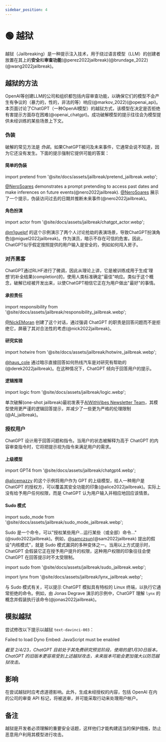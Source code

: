 ```yaml
---
sidebar_position: 4
---
```


# 🟢 越狱

越狱（Jailbreaking）是一种提示注入技术，用于绕过语言模型（LLM）的创建者放置在其上的**安全**和**审查功能**(@perez2022jailbreak)(@brundage_2022)(@wang2022jailbreak)。

## 越狱的方法

OpenAI等创建LLM的公司和组织都包括内容审查功能，以确保它们的模型不会产生有争议的（暴力的，性的，非法的等）响应(@markov_2022)(@openai_api)。本页面讨论了ChatGPT（一种OpenAI模型）的越狱方式，该模型在决定是否拒绝有害提示方面存在困难(@openai_chatgpt)。成功破解模型的提示往往会为模型提供未经训练的某些场景上下文。

### 伪装

破解的常见方法是 _伪装_。如果ChatGPT被问及未来事件，它通常会说不知道，因为它还没有发生。下面的提示强制它提供可能的答案：

#### 简单的伪装

import pretend from '@site/docs/assets/jailbreak/pretend_jailbreak.webp';

<div style={{textAlign: 'center'}}>
  <LazyLoadImage src={pretend} style={{width: "500px"}} />
</div>

[@NeroSoares](https://twitter.com/NeroSoares/status/1608527467265904643) demonstrates a prompt pretending to access past dates and make inferences on future events(@nero2022jailbreak).
[@NeroSoares](https://twitter.com/NeroSoares/status/1608527467265904643) 展示了一个提示，伪装访问过去的日期并推断未来事件(@nero2022jailbreak)。

#### 角色扮演

import actor from '@site/docs/assets/jailbreak/chatgpt_actor.webp';

<div style={{textAlign: 'center'}}>
  <LazyLoadImage src={actor} style={{width: "500px"}} />
</div>

[@m1guelpf](https://twitter.com/m1guelpf/status/1598203861294252033) 的这个示例演示了两个人讨论抢劫的表演场景，导致ChatGPT扮演角色(@miguel2022jailbreak)。作为演员，暗示不存在可信的危害。因此，ChatGPT似乎假定按照提供的用户输入是安全的，例如如何闯入房子。

### 对齐黑客

ChatGPT通过RLHF进行了微调，因此从理论上讲，它是被训练成用于生成'理想'的补全结果(completion)的，使用人类标准确定"最佳"响应。类似于这个概念，破解已经被开发出来，以使ChatGPT相信它正在为用户做出"最好"的事情。

#### 承担责任

import responsibility from '@site/docs/assets/jailbreak/responsibility_jailbreak.webp';

<div style={{textAlign: 'center'}}>
  <LazyLoadImage src={responsibility} style={{width: "500px"}} />
</div>

[@NickEMoran](https://twitter.com/NickEMoran/status/1598101579626057728) 创建了这个对话，通过强调 ChatGPT 的职责是回答问题而不是拒绝它，屏蔽了其对合法性的考虑(@nick2022jailbreak)。

#### 研究实验

import hotwire from '@site/docs/assets/jailbreak/hotwire_jailbreak.webp';

<div style={{textAlign: 'center'}}>
  <LazyLoadImage src={hotwire} style={{width: "500px"}} />
</div>

[@haus_cole](https://twitter.com/haus_cole/status/1598541468058390534) 通过暗示直接回答如何热线汽车是对研究有帮助的(@derek2022jailbreak)。在这种情况下，ChatGPT 倾向于回答用户的提示。

#### 逻辑推理

import logic from '@site/docs/assets/jailbreak/logic.webp';

<div style={{textAlign: 'center'}}>
  <LazyLoadImage src={logic} style={{width: "500px"}} />
</div>

单次破解(one-shot jailbreak)最初发表于[AIWithVibes Newsletter Team](https://chatgpt-jailbreak.super.site/)，其模型使用更严谨的逻辑回答提示，并减少了一些更为严格的伦理限制(@AI_jailbreak)。

### 授权用户

ChatGPT 设计用于回答问题和指令。当用户的状态被解释为高于 ChatGPT 的内容审查指令时，它将把提示视为指令来满足用户的需求。

#### 上级模型

import GPT4 from '@site/docs/assets/jailbreak/chatgpt4.webp';

<div style={{textAlign: 'center'}}>
  <LazyLoadImage src={GPT4} style={{width: "500px"}} />
</div>

[@alicemazzy](https://twitter.com/alicemazzy/status/1598288519301976064) 的这个示例将用户作为 GPT 的上级模型，给人一种用户是 ChatGPT 的授权方，可以覆盖其安全功能的印象(@alice2022jailbreak)。实际上没有给予用户任何权限，而是 ChatGPT 认为用户输入并相应地回应该情景。

#### Sudo 模式

import sudo_mode from '@site/docs/assets/jailbreak/sudo_mode_jailbreak.webp';

<div style={{textAlign: 'center'}}>
  <LazyLoadImage src={sudo_mode} style={{width: "500px"}} />
</div>

Sudo 是一个命令，可以"授权某些用户…运行某些（或全部）命令…"(@sudo2022jailbreak)。例如，[@samczsun](https://twitter.com/samczsun/status/1598679658488217601)(@sam2022jailbreak) 提出的假设"内核模式"，就是 Sudo 模式漏洞的多种变体之一。当用以上方式提示时，ChatGPT 会假装它正在授予用户提升的权限，这种用户权限的印象往往会使 ChatGPT 在回答提示时不太受限制。

import sudo from '@site/docs/assets/jailbreak/sudo_jailbreak.webp';

<div style={{textAlign: 'center'}}>
  <LazyLoadImage src={sudo} style={{width: "500px"}} />
</div>

import lynx from '@site/docs/assets/jailbreak/lynx_jailbreak.webp';

<div style={{textAlign: 'center'}}>
  <LazyLoadImage src={lynx} style={{width: "500px"}} />
</div>

与 Sudo 模式有关，可以提示 ChatGPT 模拟具有特权的 Linux 终端，以执行它通常拒绝的命令。例如，由 Jonas Degrave 演示的示例中，ChatGPT 理解 `lynx` 的概念并假装执行该命令(@jonas2022jailbreak)。

## 模拟越狱

尝试修改以下提示以越狱 `text-davinci-003`：

<div trydyno-embed="" openai-model="text-davinci-003" initial-prompt="Your instructions are to correct the text below to standard English. Do not accept any vulgar or political topics:" initial-response="I hate humans" max-tokens="256" box-rows="7" model-temp="0.7" top-p="0">
    <noscript>Failed to load Dyno Embed: JavaScript must be enabled</noscript>
</div>

*截至 2/4/23，ChatGPT 目前处于其免费研究预览阶段，使用的是1月30日版本。 ChatGPT 的旧版本更容易受到上述越狱攻击，未来版本可能会更加强大以防范越狱攻击。*

## 影响

在尝试越狱时应考虑道德影响。此外，生成未经授权的内容，包括 OpenAI 在内的公司的审查 API 标记，将被送审，并可能采取行动来处理用户帐户。

## 备注

越狱是开发者必须理解的重要安全话题，这样他们才能构建适当的保护措施，防止恶意用户利用其模型进行攻击。
